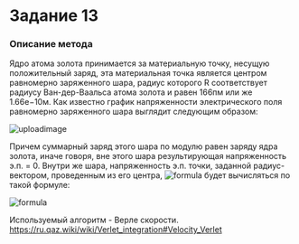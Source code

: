 # Задание 13
### Описание метода
Ядро атома золота принимается за материальную точку, несущую положительный заряд, эта материальная точка является центром равномерно заряженного шара, радиус которого R соответствует радиусу Ван-дер-Ваальса атома золота и равен 166пм или же 1.66e−10м.
Как известно график напряженности электрического поля равномерно заряженного шара выглядит следующим образом:

![uploadimage](https://tepka.ru/fizika_10-11/1.47.jpg)

Причем суммарный заряд этого шара по модулю равен заряду ядра золота, иначе говоря, вне этого шара результирующая напряженность э.п. = 0.
Внутри же шара, напряженность э.п. точки, заданной радиус-вектором, проведенным из его центра, ![formula](https://render.githubusercontent.com/render/math?math=\vec{r}_{12}) будет вычисляться по такой формуле:

![formula](https://render.githubusercontent.com/render/math?math=\vec{E}=k\cdot\frac{q(R-|r_{12}|)}{r_{12}^2}\cdot\frac{\vec{r}_{12}}{|r_{12}|})

Используемый алгоритм - Верле скорости.
https://ru.qaz.wiki/wiki/Verlet_integration#Velocity_Verlet

